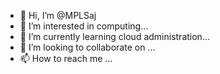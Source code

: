 - 👋 Hi, I’m @MPLSaj
- 👀 I’m interested in computing...
- 🌱 I’m currently learning cloud administration...
- 💞️ I’m looking to collaborate on ...
- 📫 How to reach me ...

<!---
MPLSaj/MPLSaj is a ✨ special ✨ repository because its `README.md` (this file) appears on your GitHub profile.
You can click the Preview link to take a look at your changes.
--->
